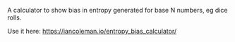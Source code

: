 A calculator to show bias in entropy generated for base N numbers, eg dice rolls.

Use it here: https://iancoleman.io/entropy_bias_calculator/
